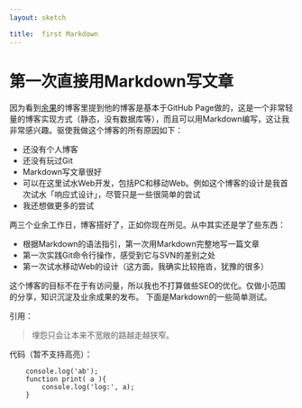 ```yaml
---
layout: sketch

title:  first Markdown
---
```


# 第一次直接用Markdown写文章

因为看到[余果](http://yuguo.us)的博客里提到他的博客是基本于GitHub Page做的，这是一个非常轻量的博客实现方式（静态，没有数据库等），而且可以用Markdown编写，这让我非常感兴趣。驱使我做这个博客的所有原因如下：
+ 还没有个人博客
+ 还没有玩过Git
+ Markdown写文章很好
+ 可以在这里试水Web开发，包括PC和移动Web。例如这个博客的设计是我首次试水「响应式设计」，尽管只是一些很简单的尝试
+ 我还想做更多的尝试

两三个业余工作日，博客搭好了，正如你现在所见。从中其实还是学了些东西：

+ 根据Markdown的语法指引，第一次用Markdown完整地写一篇文章
+ 第一次实践Git命令行操作，感受到它与SVN的差别之处
+ 第一次试水移动Web的设计（这方面，我确实比较拖沓，犹豫的很多）

这个博客的目标不在于有访问量，所以我也不打算做些SEO的优化。仅做小范围的分享，知识沉淀及业余成果的发布。
下面是Markdown的一些简单测试。

引用：
> 埋怨只会让本来不宽敞的路越走越狭窄。

代码（暂不支持高亮）：

        console.log('ab');
        function print( a ){
            console.log('log:', a);
        }

